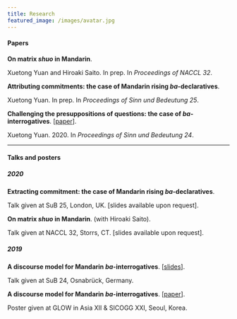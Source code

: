 ```yaml
---
title: Research
featured_image: /images/avatar.jpg
---
```


#### Papers

**On matrix *shuo* in Mandarin**.

Xuetong Yuan and Hiroaki Saito. In prep. In *Proceedings of NACCL 32*.



**Attributing commitments: the case of Mandarin rising *ba*-declaratives**.

Xuetong Yuan. In prep. In *Proceedings of Sinn und Bedeutung 25*.


**Challenging the presuppositions of questions: the case of *ba*-interrogatives**. \[[paper](https://drive.google.com/file/d/1DyUrmwdEBrLDq2DmoB2NWjBD32e-UXKQ/view?usp=sharing)\].

Xuetong Yuan. 2020. In *Proceedings of Sinn und Bedeutung 24*.

---

#### Talks and posters



##### 2020
**Extracting commitment: the case of Mandarin rising *ba*-declaratives**.

Talk given at SuB 25, London, UK. [slides available upon request].

**On matrix *shuo* in Mandarin**. (with Hiroaki Saito).

Talk given at NACCL 32, Storrs, CT. [slides available upon request].

##### 2019

**A discourse model for Mandarin *ba*-interrogatives**. \[[slides](https://drive.google.com/open?id=1FVLrZuB1UWb8gKZsTLl51EWy0KZ9eT0W)\].

Talk given at SuB 24, Osnabrück, Germany.

**A discourse model for Mandarin *ba*-interrogatives**. \[[paper](https://drive.google.com/file/d/12AaoNRO0YGCrUDs9sZZL8-J7HzxQ6R5k/view?usp=sharing)\].

Poster given at GLOW in Asia XII & SICOGG XXI, Seoul, Korea.
